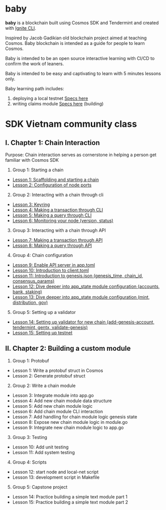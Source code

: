 # baby
**baby** is a blockchain built using Cosmos SDK and Tendermint and created with [Ignite CLI](https://ignite.com/cli).

Inspired by Jacob Gadikian old blockchain project aimed at teaching Cosmos. Baby blockchain is intended as a guide for people to learn Cosmos.

Baby is intended to be an open source interactive learning with CI/CD to confirm the work of leaners.

Baby is intended to be easy and captivating to learn with 5 minutes lessons only.

Baby learning path includes:
1. deploying a local testnet [Specs here](specs/testnet_spec.md)
2. writing claims module [Specs here](specs/claims_module_spec.md) (building)

# SDK Vietnam community class

## I. Chapter 1: Chain Interaction

Purpose: Chain interaction serves as cornerstone in helping a person get familiar with Cosmos SDK

1. Group 1: Starting a chain

- [Lesson 1: Scaffolding and starting a chain](docs/chapter_1/group_1/lesson_1.md)
- [Lesson 2: Configuration of node ports](docs/chapter_1/group_1/lesson_2.md)

2. Group 2: Interacting with a chain through cli

- [Lesson 3: Keyring](docs/chapter_1/group_2/lesson_3.md)
- [Lesson 4: Making a transaction through CLI](docs/chapter_1/group_2/lesson_4.md)
- [Lesson 5: Making a query through CLI](docs/chapter_1/group_2/lesson_5.md)
- [Lesson 6: Monitoring your node (version, status)](docs/chapter_1/group_2/lesson_6.md)

3. Group 3: Interacting with a chain through API

- [Lesson 7: Making a transaction through API](docs/chapter_1/group_3/lesson_7.md)
- [Lesson 8: Making a query through API](docs/chapter_1/group_3/lesson_8.md)

4. Group 4: Chain configuration

- [Lesson 9: Enable API server in app.toml](docs/chapter_1/group_4/lesson_9.md)
- [Lesson 10: Introduction to client.toml](docs/chapter_1/group_4/lesson_10.md)
- [Lesson 11: Introduction to genesis.json (genesis_time, chain_id, consensus_params)](docs/chapter_1/group_4/lesson_11.md)
- [Lesson 12: Dive deeper into app_state module configuration (accounts, bank, staking)](docs/chapter_1/group_4/lesson_12.md)
- [Lesson 13: Dive deeper into app_state module configuration (mint, distribution, gov)](docs/chapter_1/group_4/lesson_13.md)

5. Group 5: Setting up a validator
- [Lesson 14: Setting up validator for new chain (add-genesis-account, tendermint, gentx, validate-genesis)](docs/chapter_1/group_5/lesson_14.md)
- [Lesson 15: Setting up testnet](docs/chapter_1/group_5/lesson_15.md)

## II. Chapter 2: Building a custom module

1. Group 1: Protobuf
- Lesson 1: Write a protobuf struct in Cosmos
- Lesson 2: Generate protobuf struct
  
2. Group 2: Write a chain module
- Lesson 3: Integrate module into app.go
- Lesson 4: Add new chain module data structure
- Lesson 5: Add new chain module logic
- Lesson 6: Add chain module CLI interaction
- Lesson 7: Add handling for chain module logic genesis state
- Lesson 8: Expose new chain module logic in module.go
- Lesson 9: Integrate new chain module logic to app.go
  
3. Group 3: Testing
- Lesson 10: Add unit testing
- Lesson 11: Add system testing
  
4. Group 4: Scripts
- Lesson 12: start node and local-net script
- Lesson 13: development script in Makefile
  
5. Group 5: Capstone project
- Lesson 14: Practice building a simple text module part 1
- Lesson 15: Practice building a simple text module part 2